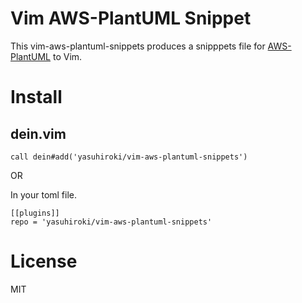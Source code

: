 # Vim AWS-PlantUML Snippet

This vim-aws-plantuml-snippets produces a snipppets file for [AWS-PlantUML](https://github.com/milo-minderbinder/AWS-PlantUML) to Vim.

# Install

## dein.vim

```
call dein#add('yasuhiroki/vim-aws-plantuml-snippets')
```

OR

In your toml file.

```
[[plugins]]
repo = 'yasuhiroki/vim-aws-plantuml-snippets'
```

# License

MIT

